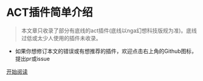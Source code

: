 # ACT插件简单介绍

> 本文章只收录了部分有底线的act插件(底线以nga幻想科技版规为准)。底线过低或太少人使用的插件未收录。

- 如果你想修订本文的错误或有想推荐的插件，欢迎点击右上角的Github图标，提出pr或issue

[开始阅读](./readme.md)  

